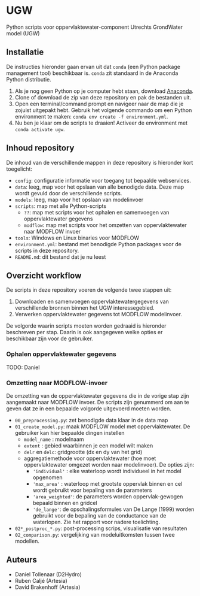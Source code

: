# UGW

Python scripts voor oppervlaktewater-component Utrechts GrondWater model (UGW)

## Installatie

De instructies hieronder gaan ervan uit dat `conda` (een Python package 
management tool) beschikbaar is. `conda` zit standaard in de Anaconda 
Python distributie.

1.  Als je nog geen Python op je computer hebt staan, 
    download [Anaconda](https://www.anaconda.com/distribution/).
2.  Clone of download de zip van deze repository en pak de bestanden uit.
3.  Open een terminal/command prompt en navigeer naar de map die je zojuist 
    uitgepakt hebt. Gebruik het volgende commando om een Python environment 
    te maken: `conda env create -f environment.yml`.
4.  Nu ben je klaar om de scripts te draaien! 
    Activeer de environment met `conda activate ugw`.

## Inhoud repository

De inhoud van de verschillende mappen in deze repository is hieronder kort 
toegelicht:

-   `config`: configuratie informatie voor toegang tot bepaalde webservices.
-   `data`: leeg, map voor het opslaan van alle benodigde data. Deze map wordt gevuld door 
    de verschillende scripts.
-   `models`: leeg, map voor het opslaan van modelinvoer
-   `scripts`: map met alle Python-scripts
    -   `??`: map met scripts voor het ophalen en samenvoegen van oppervlaktewater gegevens
    -   `modflow`: map met scripts voor het omzetten van oppervlaktewater naar MODFLOW invoer
-   `tools`: Windows en Linux binaries voor MODFLOW
-   `environment.yml`: bestand met benodigde Python packages voor de scripts in deze repository.
-   `README.md`: dit bestand dat je nu leest

## Overzicht workflow

De scripts in deze repository voeren de volgende twee stappen uit:

1.  Downloaden en samenvoegen oppervlaktewatergegevens van verschillende 
    bronnen binnen het UGW interessegebied.
2.  Verwerken oppervlaktewater gegevens tot MODFLOW modelinvoer.

De volgorde waarin scripts moeten worden gedraaid is hieronder beschreven 
per stap. Daarin is ook aangegeven welke opties er beschikbaar zijn voor de 
gebruiker.

### Ophalen oppervlaktewater gegevens

TODO: Daniel

### Omzetting naar MODFLOW-invoer

De omzetting van de oppervlaktewater gegevens die in de vorige stap zijn 
aangemaakt naar MODFLOW invoer. De scripts zijn genummerd om aan te geven dat 
ze in een bepaalde volgorde uitgevoerd moeten worden.

-   `00_preprocessing.py`: zet benodigde data klaar in de data map
-   `01_create_model.py`: maak MODFLOW model met oppervlaktewater. De gebruiker 
    kan hier bepaalde dingen instellen
    -   `model_name` : modelnaam
    -   `extent` : gebied waarbinnen je een model wilt maken
    -   `delr` en `delc`: gridgrootte (dx en dy van het grid)
    -   aggregatiemethode voor oppervlaktewater (hoe moet oppervlaktewater omgezet worden naar modelinvoer). De opties zijn:
        -   `'individual'` : elke waterloop wordt individueel in het model opgenomen
        -   `'max_area'` : waterloop met grootste oppervlak binnen en cel wordt gebruikt voor bepaling van de parameters
        -   `'area_weighted'`: de parameters worden oppervlak-gewogen bepaald binnen en gridcel
        -   `'de_lange'`: de opschalingsformules van De Lange (1999) worden gebruikt voor de bepaling van de conductance van de waterlopen.
            Zie het rapport voor nadere toelichting.
-   `02*_postproc_*.py`: post-processing scrips, visualisatie van resultaten
-   `02_comparison.py`: vergelijking van modeluitkomsten tussen twee modellen.

## Auteurs

-   Daniel Tollenaar (D2Hydro)
-   Ruben Caljé (Artesia)
-   Davíd Brakenhoff (Artesia)
